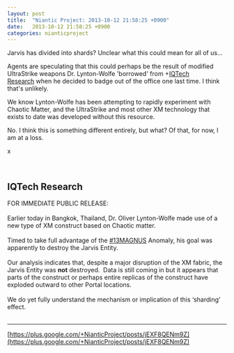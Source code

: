 ```yaml
---
layout: post
title:  "Niantic Project: 2013-10-12 21:58:25 +0900"
date:   2013-10-12 21:58:25 +0900
categories: nianticproject
---
```

Jarvis has divided into shards? Unclear what this could mean for all of us...

Agents are speculating that this could perhaps be the result of modified UltraStrike weapons Dr. Lynton-Wolfe 'borrowed' from +[IQTech Research](https://plus.google.com/108020987035258478791 "") when he decided to badge out of the office one last time. I think that's unlikely.

We know Lynton-Wolfe has been attempting to rapidly experiment with Chaotic Matter, and the UltraStrike and most other XM technology that exists to date was developed without this resource.

No. I think this is something different entirely, but what? Of that, for now, I am at a loss.

x<div class="shared"><br /><h2>IQTech Research</h2>FOR IMMEDIATE PUBLIC RELEASE:<br /><br />Earlier today in Bangkok, Thailand, Dr. Oliver Lynton-Wolfe made use of a new type of XM construct based on Chaotic matter.  <br /><br />Timed to take full advantage of the  <a rel="nofollow" class="ot-hashtag" href="https://plus.google.com/s/%2313MAGNUS">#13MAGNUS</a>  Anomaly, his goal was apparently to destroy the Jarvis Entity.  <br /><br />Our analysis indicates that, despite a major disruption of the XM fabric, the Jarvis Entity was <b>not</b> destroyed.  Data is still coming in but it appears that parts of the construct or perhaps entire replicas of the construct have exploded outward to other Portal locations.  <br /><br />We do yet fully understand the mechanism or implication of this ‘sharding’ effect.<br /><br /></div>
- - -
[https://plus.google.com/+NianticProject/posts/jEXF8QENm9Z](https://plus.google.com/+NianticProject/posts/jEXF8QENm9Z)
